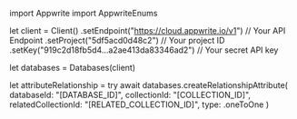 import Appwrite
import AppwriteEnums

let client = Client()
    .setEndpoint("https://cloud.appwrite.io/v1") // Your API Endpoint
    .setProject("5df5acd0d48c2") // Your project ID
    .setKey("919c2d18fb5d4...a2ae413da83346ad2") // Your secret API key

let databases = Databases(client)

let attributeRelationship = try await databases.createRelationshipAttribute(
    databaseId: &quot;[DATABASE_ID]&quot;,
    collectionId: &quot;[COLLECTION_ID]&quot;,
    relatedCollectionId: &quot;[RELATED_COLLECTION_ID]&quot;,
    type: .oneToOne
)

